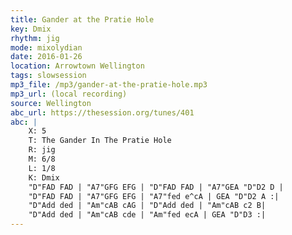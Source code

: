 ```yaml
---
title: Gander at the Pratie Hole
key: Dmix
rhythm: jig
mode: mixolydian
date: 2016-01-26
location: Arrowtown Wellington
tags: slowsession 
mp3_file: /mp3/gander-at-the-pratie-hole.mp3
mp3_url: (local recording)
source: Wellington
abc_url: https://thesession.org/tunes/401
abc: |
    X: 5
    T: The Gander In The Pratie Hole
    R: jig
    M: 6/8
    L: 1/8
    K: Dmix
    "D"FAD FAD | "A7"GFG EFG | "D"FAD FAD | "A7"GEA "D"D2 D |
    "D"FAD FAD | "A7"GFG EFG | "A7"fed e^cA | GEA "D"D2 A :|
    "D"Add ded | "Am"cAB cAG | "D"Add ded | "Am"cAB c2 B|
    "D"Add ded | "Am"cAB cde | "Am"fed ecA | GEA "D"D3 :|
---
```

